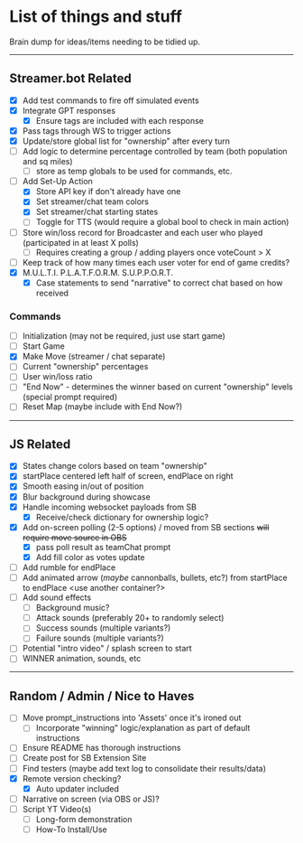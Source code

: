 # List of things and stuff
Brain dump for ideas/items needing to be tidied up.

---

## Streamer.bot Related
 - [x] Add test commands to fire off simulated events
 - [x] Integrate GPT responses
    - [x] Ensure tags are included with each response
 - [x] Pass tags through WS to trigger actions
 - [x] Update/store global list for "ownership" after every turn
 - [ ] Add logic to determine percentage controlled by team (both population and sq miles)
    - [ ] store as temp globals to be used for commands, etc.
 - [ ] Add Set-Up Action
    - [x] Store API key if don't already have one
    - [x] Set streamer/chat team colors
    - [x] Set streamer/chat starting states
    - [ ] Toggle for TTS (would require a global bool to check in main action)
 - [ ] Store win/loss record for Broadcaster and each user who played (participated in at least X polls)
    - [ ] Requires creating a group / adding players once voteCount > X
 - [ ] Keep track of how many times each user voter for end of game credits?
 - [x] M.U.L.T.I. P.L.A.T.F.O.R.M. S.U.P.P.O.R.T.
    - [x] Case statements to send "narrative" to correct chat based on how received
 
 ### Commands
 - [ ] Initialization (may not be required, just use start game)
 - [ ] Start Game
 - [x] Make Move (streamer / chat separate)
 - [ ] Current "ownership" percentages
 - [ ] User win/loss ratio
 - [ ] "End Now" - determines the winner based on current "ownership" levels (special prompt required)
 - [ ] Reset Map (maybe include with End Now?)

---

## JS Related
 - [x] States change colors based on team "ownership"
 - [x] startPlace centered left half of screen, endPlace on right
 - [x] Smooth easing in/out of position
 - [x] Blur background during showcase
 - [x] Handle incoming websocket payloads from SB
    - [x] Receive/check dictionary for ownership logic?
 - [x] Add on-screen polling (2-5 options) / moved from SB sections ~~will require move source in OBS~~
    - [x] pass poll result as teamChat prompt
    - [x] Add fill color as votes update
 - [ ] Add rumble for endPlace
 - [ ] Add animated arrow (*maybe* cannonballs, bullets, etc?) from startPlace to endPlace <use another container?>
 - [ ] Add sound effects
    - [ ] Background music?
    - [ ] Attack sounds (preferably 20+ to randomly select)
    - [ ] Success sounds (multiple variants?)
    - [ ] Failure sounds (multiple variants?)
 - [ ] Potential "intro video" / splash screen to start
 - [ ] WINNER animation, sounds, etc

---

## Random / Admin / Nice to Haves
 - [ ] Move prompt_instructions into 'Assets' once it's ironed out
    - [ ] Incorporate "winning" logic/explanation as part of default instructions
 - [ ] Ensure README has thorough instructions
 - [ ] Create post for SB Extension Site
 - [ ] Find testers (maybe add text log to consolidate their results/data)
 - [x] Remote version checking?
    - [x] Auto updater included
 - [ ] Narrative on screen (via OBS or JS)?
 - [ ] Script YT Video(s)
    - [ ] Long-form demonstration
    - [ ] How-To Install/Use
